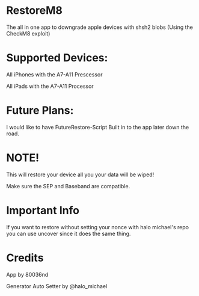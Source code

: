 # RestoreM8

 The all in one app to downgrade apple devices with shsh2 blobs (Using the CheckM8 exploit)
 
# Supported Devices:

All iPhones with the A7-A11 Prescessor

All iPads with the A7-A11 Processor

# Future Plans:

I would like to have FutureRestore-Script Built in to the app later down the road.

# NOTE!

This will restore your device all you your data will be wiped!

Make sure the SEP and Baseband are compatible.

# Important Info

If you want to restore without setting your nonce with halo michael's repo you can use uncover since it does the same thing.

# Credits

App by 80036nd

Generator Auto Setter by @halo_michael
